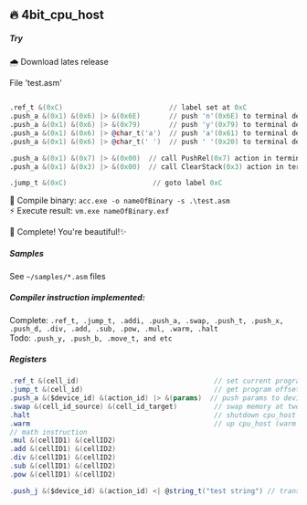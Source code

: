 ## 🔥 4bit_cpu_host

##### Try

🌧 Download lates release

File 'test.asm'
```asm

.ref_t &(0xC)                          // label set at 0xC
.push_a &(0x1) &(0x6) |> &(0x6E)       // push 'n'(0x6E) to terminal device(0x1 - ID) and call StageChar(0x6) action
.push_a &(0x1) &(0x6) |> &(0x79)       // push 'y'(0x79) to terminal device(0x1 - ID) and call StageChar(0x6) action
.push_a &(0x1) &(0x6) |> @char_t('a')  // push 'a'(0x61) to terminal device(0x1 - ID) and call StageChar(0x6) action
.push_a &(0x1) &(0x6) |> @char_t(' ')  // push ' '(0x20) to terminal device(0x1 - ID) and call StageChar(0x6) action

.push_a &(0x1) &(0x7) |> &(0x00)  // call PushRel(0x7) action in terminal device(0x1)
.push_a &(0x1) &(0x3) |> &(0x00)  // call ClearStack(0x3) action in terminal device(0x1)

.jump_t &(0xC)                     // goto label 0xC
```

🐝 Compile binary: `acc.exe -o nameOfBinary -s .\test.asm`    
⚡️ Execute result: `vm.exe nameOfBinary.exf`    

👑 Complete! You're beautiful!✨ 

##### Samples
See `~/samples/*.asm` files

##### Compiler instruction implemented:
Complete: `.ref_t, .jump_t, .addi, .push_a, .swap, .push_t, .push_x, .push_d, .div, .add, .sub, .pow, .mul, .warm, .halt`    
Todo: `.push_y, .push_b, .move_t, and etc`    

##### Registers

```csharp
.ref_t &(cell_id)                                 // set current program offset to shared memory at cell_id
.jump_t &(cell_id)                                // get program offset in shared memory at cell_id and goto to offset
.push_a &($device_id) &(action_id) |> &(params)  // push params to device_id.action_id 
.swap &(cell_id_source) &(cell_id_target)         // swap memory at two cell index
.halt                                             // shutdown cpu_host
.warm                                             // up cpu_host (warm up cpu cells)
// math instruction
.mul &(cellID1) &(cellID2)
.add &(cellID1) &(cellID2)
.div &(cellID1) &(cellID2)
.sub &(cellID1) &(cellID2)
.pow &(cellID1) &(cellID2)

.push_j &($device_id) &(action_id) <| @string_t("test string") // transform instruction, casted to array push_a
```

